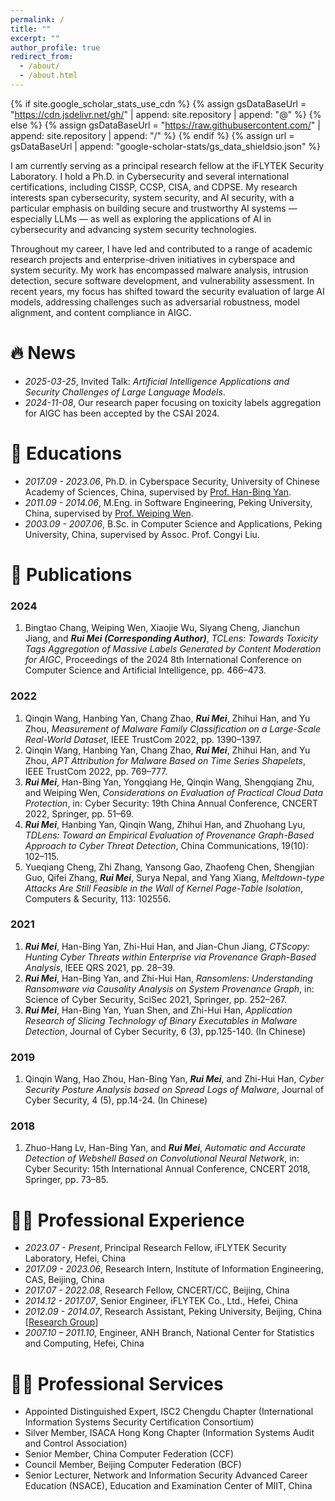 ```yaml
---
permalink: /
title: ""
excerpt: ""
author_profile: true
redirect_from: 
  - /about/
  - /about.html
---
```


{% if site.google_scholar_stats_use_cdn %}
{% assign gsDataBaseUrl = "https://cdn.jsdelivr.net/gh/" | append: site.repository | append: "@" %}
{% else %}
{% assign gsDataBaseUrl = "https://raw.githubusercontent.com/" | append: site.repository | append: "/" %}
{% endif %}
{% assign url = gsDataBaseUrl | append: "google-scholar-stats/gs_data_shieldsio.json" %}

<span class='anchor' id='about-me'></span>

I am currently serving as a principal research fellow at the iFLYTEK Security Laboratory. I hold a Ph.D. in Cybersecurity and several international certifications, including CISSP, CCSP, CISA, and CDPSE. My research interests span cybersecurity, system security, and AI security, with a particular emphasis on building secure and trustworthy AI systems — especially LLMs — as well as exploring the applications of AI in cybersecurity and advancing system security technologies.

Throughout my career, I have led and contributed to a range of academic research projects and enterprise-driven initiatives in cyberspace and system security. My work has encompassed malware analysis, intrusion detection, secure software development, and vulnerability assessment. In recent years, my focus has shifted toward the security evaluation of large AI models, addressing challenges such as adversarial robustness, model alignment, and content compliance in AIGC.


# 🔥 News
- *2025-03-25*, Invited Talk: *Artificial Intelligence Applications and Security Challenges of Large Language Models*.
- *2024-11-08*, Our research paper focusing on toxicity labels aggregation for AIGC  has been accepted by the CSAI 2024.

# 📖 Educations
- *2017.09 - 2023.06*, Ph.D. in Cyberspace Security, University of Chinese Academy of Sciences, China, supervised by [Prof. Han-Bing Yan](https://scholar.google.com/citations?user=B5l2ePEAAAAJ).
- *2011.09 - 2014.06*, M.Eng. in Software Engineering, Peking University, China, supervised by [Prof. Weiping Wen](https://www.ss.pku.edu.cn/teacherteam/teacherlist/1637-%E6%96%87%E4%BC%9F%E5%B9%B3.html).
- *2003.09 - 2007.06*, B.Sc. in Computer Science and Applications, Peking University, China, supervised by Assoc. Prof. Congyi Liu.

# 📝 Publications 

### **2024**

1. Bingtao Chang, Weiping Wen, Xiaojie Wu, Siyang Cheng, Jianchun Jiang, and ***Rui Mei (Corresponding Author)***, *TCLens: Towards Toxicity Tags Aggregation of Massive Labels Generated by Content Moderation for AIGC*, Proceedings of the 2024 8th International Conference on Computer Science and Artificial Intelligence, pp. 466–473.

### **2022**

1. Qinqin Wang, Hanbing Yan, Chang Zhao, ***Rui Mei***, Zhihui Han, and Yu Zhou, *Measurement of Malware Family Classification on a Large-Scale Real-World Dataset*, IEEE TrustCom 2022, pp. 1390–1397.
2. Qinqin Wang, Hanbing Yan, Chang Zhao, ***Rui Mei***, Zhihui Han, and Yu Zhou, *APT Attribution for Malware Based on Time Series Shapelets*, IEEE TrustCom 2022, pp. 769–777.
3. ***Rui Mei***, Han-Bing Yan, Yongqiang He, Qinqin Wang, Shengqiang Zhu, and Weiping Wen, *Considerations on Evaluation of Practical Cloud Data Protection*, in: Cyber Security: 19th China Annual Conference, CNCERT 2022, Springer, pp. 51–69.
4. ***Rui Mei***, Hanbing Yan, Qinqin Wang, Zhihui Han, and Zhuohang Lyu, *TDLens: Toward an Empirical Evaluation of Provenance Graph-Based Approach to Cyber Threat Detection*, China Communications, 19(10): 102–115.
5. Yueqiang Cheng, Zhi Zhang, Yansong Gao, Zhaofeng Chen, Shengjian Guo, Qifei Zhang, ***Rui Mei***, Surya Nepal, and Yang Xiang, *Meltdown-type Attacks Are Still Feasible in the Wall of Kernel Page-Table Isolation*, Computers & Security, 113: 102556.

### **2021**

1. ***Rui Mei***, Han-Bing Yan, Zhi-Hui Han, and Jian-Chun Jiang, *CTScopy: Hunting Cyber Threats within Enterprise via Provenance Graph-Based Analysis*, IEEE QRS 2021, pp. 28–39.
2. ***Rui Mei***, Han-Bing Yan, and Zhi-Hui Han, *Ransomlens: Understanding Ransomware via Causality Analysis on System Provenance Graph*, in: Science of Cyber Security, SciSec 2021, Springer, pp. 252–267.
3. ***Rui Mei***, Han-Bing Yan, Yuan Shen, and Zhi-Hui Han, *Application Research of Slicing Technology of Binary Executables in Malware Detection*, Journal of Cyber Security, 6 (3), pp.125-140. (In Chinese)

### **2019**

1. Qinqin Wang, Hao Zhou, Han-Bing Yan, ***Rui Mei***, and Zhi-Hui Han, *Cyber Security Posture Analysis based on Spread Logs of Malware*, Journal of Cyber Security, 4 (5), pp.14-24. (In Chinese)

### **2018**

1. Zhuo-Hang Lv, Han-Bing Yan, and ***Rui Mei***, *Automatic and Accurate Detection of Webshell Based on Convolutional Neural Network*, in: Cyber Security: 15th International Annual Conference, CNCERT 2018, Springer, pp. 73–85.

# 🧑‍🏫 Professional Experience
- *2023.07 - Present*, Principal Research Fellow, iFLYTEK Security Laboratory, Hefei, China
- *2017.09 - 2023.06*, Research Intern, Institute of Information Engineering, CAS, Beijing, China
- *2017.07 - 2022.08*, Research Fellow, CNCERT/CC, Beijing, China
- *2014.12 - 2017.07*, Senior Engineer, iFLYTEK Co., Ltd., Hefei, China
- *2012.09 - 2014.07*, Research Assistant, Peking University, Beijing, China [[Research Group](http://www.pkuexploit.com/)]
- *2007.10 – 2011.10*, Engineer, ANH Branch, National Center for Statistics and Computing, Hefei, China

# 🧑‍💼 Professional Services
- Appointed Distinguished Expert, ISC2 Chengdu Chapter (International Information Systems Security Certification Consortium)
- Silver Member, ISACA Hong Kong Chapter (Information Systems Audit and Control Association)
- Senior Member, China Computer Federation (CCF)
- Council Member, Beijing Computer Federation (BCF)
- Senior Lecturer, Network and Information Security Advanced Career Education (NSACE), Education and Examination Center of MIIT, China